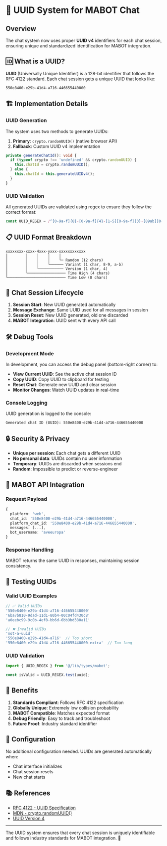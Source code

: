 # 🔐 UUID System for MABOT Chat

## Overview

The chat system now uses proper **UUID v4** identifiers for each chat session, ensuring unique and standardized identification for MABOT integration.

## 🆔 What is a UUID?

**UUID** (Universally Unique Identifier) is a 128-bit identifier that follows the RFC 4122 standard. Each chat session gets a unique UUID that looks like:

```
550e8400-e29b-41d4-a716-446655440000
```

## 🏗️ Implementation Details

### UUID Generation

The system uses two methods to generate UUIDs:

1. **Primary**: `crypto.randomUUID()` (native browser API)
2. **Fallback**: Custom UUID v4 implementation

```typescript
private generateChatId(): void {
  if (typeof crypto !== 'undefined' && crypto.randomUUID) {
    this.chatId = crypto.randomUUID();
  } else {
    this.chatId = this.generateUUIDv4();
  }
}
```

### UUID Validation

All generated UUIDs are validated using regex to ensure they follow the correct format:

```typescript
const UUID_REGEX = /^[0-9a-f]{8}-[0-9a-f]{4}-[1-5][0-9a-f]{3}-[89ab][0-9a-f]{3}-[0-9a-f]{12}$/i;
```

## 📋 UUID Format Breakdown

```
xxxxxxxx-xxxx-4xxx-yxxx-xxxxxxxxxxxx
│        │    │    │    │
│        │    │    │    └─ Random (12 chars)
│        │    │    └────── Variant (1 char, 8-9, a-b)
│        │    └─────────── Version (1 char, 4)
│        └───────────────── Time High (4 chars)
└────────────────────────── Time Low (8 chars)
```

## 🔄 Chat Session Lifecycle

1. **Session Start**: New UUID generated automatically
2. **Message Exchange**: Same UUID used for all messages in session
3. **Session Reset**: New UUID generated, old one discarded
4. **MABOT Integration**: UUID sent with every API call

## 🛠️ Debug Tools

### Development Mode

In development, you can access the debug panel (bottom-right corner) to:

- **View Current UUID**: See the active chat session ID
- **Copy UUID**: Copy UUID to clipboard for testing
- **Reset Chat**: Generate new UUID and clear session
- **Monitor Changes**: Watch UUID updates in real-time

### Console Logging

UUID generation is logged to the console:

```
Generated chat ID (UUID): 550e8400-e29b-41d4-a716-446655440000
```

## 🔒 Security & Privacy

- **Unique per session**: Each chat gets a different UUID
- **No personal data**: UUIDs contain no user information
- **Temporary**: UUIDs are discarded when sessions end
- **Random**: Impossible to predict or reverse-engineer

## 📡 MABOT API Integration

### Request Payload

```typescript
{
  platform: 'web',
  chat_id: '550e8400-e29b-41d4-a716-446655440000',
  platform_chat_id: '550e8400-e29b-41d4-a716-446655440000',
  messages: [...],
  bot_username: 'aveeuropa'
}
```

### Response Handling

MABOT returns the same UUID in responses, maintaining session consistency.

## 🧪 Testing UUIDs

### Valid UUID Examples

```typescript
// ✅ Valid UUIDs
'550e8400-e29b-41d4-a716-446655440000'
'6ba7b810-9dad-11d1-80b4-00c04fd430c8'
'a0eebc99-9c0b-4ef8-bb6d-6bb9bd380a11'

// ❌ Invalid UUIDs
'not-a-uuid'
'550e8400-e29b-41d4-a716'  // Too short
'550e8400-e29b-41d4-a716-446655440000-extra'  // Too long
```

### UUID Validation

```typescript
import { UUID_REGEX } from '@/lib/types/mabot';

const isValid = UUID_REGEX.test(uuid);
```

## 🚀 Benefits

1. **Standards Compliant**: Follows RFC 4122 specification
2. **Globally Unique**: Extremely low collision probability
3. **MABOT Compatible**: Matches expected format
4. **Debug Friendly**: Easy to track and troubleshoot
5. **Future Proof**: Industry standard identifier

## 🔧 Configuration

No additional configuration needed. UUIDs are generated automatically when:

- Chat interface initializes
- Chat session resets
- New chat starts

## 📚 References

- [RFC 4122 - UUID Specification](https://tools.ietf.org/html/rfc4122)
- [MDN - crypto.randomUUID()](https://developer.mozilla.org/en-US/docs/Web/API/Crypto/randomUUID)
- [UUID Version 4](https://en.wikipedia.org/wiki/Universally_unique_identifier#Version_4_(random))

---

The UUID system ensures that every chat session is uniquely identifiable and follows industry standards for MABOT integration. 🎯 